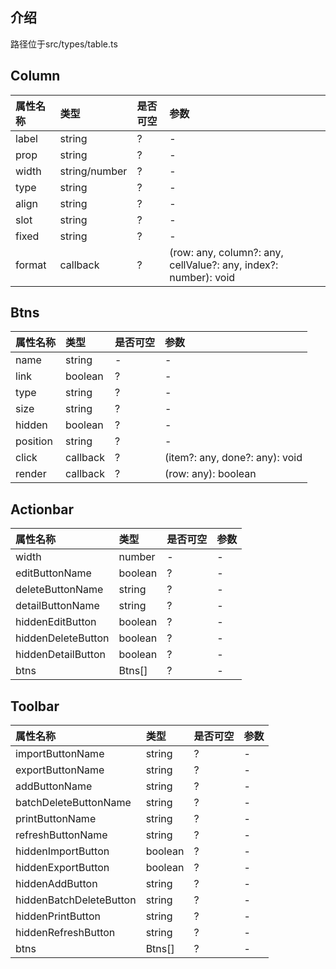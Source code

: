 
## 介绍

 路径位于src/types/table.ts

## Column

| 属性名称 | 类型          | 是否可空 | 参数                                                            |
| :------- | :------------ | :------- | :-------------------------------------------------------------- |
| label    | string        | ?        | -                                                               |
| prop     | string        | ?        | -                                                               |
| width    | string/number | ?        | -                                                               |
| type     | string        | ?        | -                                                               |
| align    | string        | ?        | -                                                               |
| slot     | string        | ?        | -                                                               |
| fixed    | string        | ?        | -                                                               |
| format   | callback      | ?        | (row: any, column?: any, cellValue?: any, index?: number): void |

## Btns

| 属性名称 | 类型     | 是否可空 | 参数                           |
| :------- | :------- | :------- | :----------------------------- |
| name     | string   | -        | -                              |
| link     | boolean  | ?        | -                              |
| type     | string   | ?        | -                              |
| size     | string   | ?        | -                              |
| hidden   | boolean  | ?        | -                              |
| position | string   | ?        | -                              |
| click    | callback | ?        | (item?: any, done?: any): void |
| render   | callback | ?        | (row: any): boolean            |

## Actionbar

| 属性名称           | 类型    | 是否可空 | 参数 |
| :----------------- | :------ | :------- | :--- |
| width              | number  | -        | -    |
| editButtonName     | boolean | ?        | -    |
| deleteButtonName   | string  | ?        | -    |
| detailButtonName   | string  | ?        | -    |
| hiddenEditButton   | boolean | ?        | -    |
| hiddenDeleteButton | boolean | ?        | -    |
| hiddenDetailButton | boolean | ?        | -    |
| btns               | Btns[]  | ?        | -    |

## Toolbar

| 属性名称                | 类型    | 是否可空 | 参数 |
| :---------------------- | :------ | :------- | :--- |
| importButtonName        | string  | ?        | -    |
| exportButtonName        | string  | ?        | -    |
| addButtonName           | string  | ?        | -    |
| batchDeleteButtonName   | string  | ?        | -    |
| printButtonName         | string  | ?        | -    |
| refreshButtonName       | string  | ?        | -    |
| hiddenImportButton      | boolean | ?        | -    |
| hiddenExportButton      | boolean | ?        | -    |
| hiddenAddButton         | string  | ?        | -    |
| hiddenBatchDeleteButton | string  | ?        | -    |
| hiddenPrintButton       | string  | ?        | -    |
| hiddenRefreshButton     | string  | ?        | -    |
| btns                    | Btns[]  | ?        | -    |
